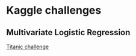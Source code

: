 # Kaggle challenges

## Multivariate Logistic Regression

[Titanic challenge](titanic/titanic.ipynb)
